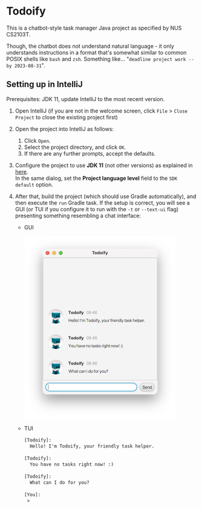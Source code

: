 # Todoify

This is a chatbot-style task manager Java project as specified by NUS CS2103T.

Though, the chatbot does not understand natural language - it only understands instructions in a format that's somewhat similar to common POSIX shells like `bash` and `zsh`. Something like... "`deadline project work --by 2023-08-31`".

## Setting up in IntelliJ

Prerequisites: JDK 11, update IntelliJ to the most recent version.

1. Open IntelliJ (if you are not in the welcome screen, click `File` > `Close Project` to close the existing project first)
2. Open the project into IntelliJ as follows:
   1. Click `Open`.
   2. Select the project directory, and click `OK`.
   3. If there are any further prompts, accept the defaults.
2. Configure the project to use **JDK 11** (not other versions) as explained in [here](https://www.jetbrains.com/help/idea/sdk.html#set-up-jdk).<br>
   In the same dialog, set the **Project language level** field to the `SDK default` option.
3. After that, build the project (which should use Gradle automatically), and then execute the `run` Gradle task. If the setup is correct, you will see a GUI (or TUI if you configure it to run with the `-t` or `--text-ui` flag) presenting something resembling a chat interface:

   - GUI

      ![](docs/first-launch.png)

   - TUI
   
      ```
      [Todoify]:
        Hello! I'm Todoify, your friendly task helper.

      [Todoify]:
        You have no tasks right now! :)

      [Todoify]:
        What can I do for you?

      [You]:
       > 
      ```
